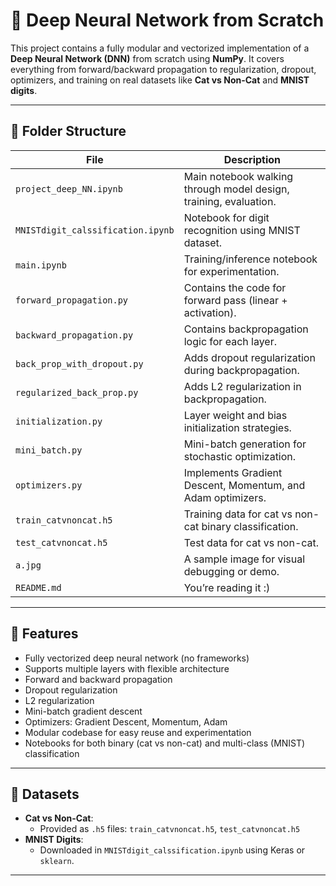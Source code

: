 # 🧠 Deep Neural Network from Scratch

This project contains a fully modular and vectorized implementation of a **Deep Neural Network (DNN)** from scratch using **NumPy**. It covers everything from forward/backward propagation to regularization, dropout, optimizers, and training on real datasets like **Cat vs Non-Cat** and **MNIST digits**.

---

## 📁 Folder Structure

| File                          | Description |
|------------------------------|-------------|
| `project_deep_NN.ipynb`      | Main notebook walking through model design, training, evaluation.  
| `MNISTdigit_calssification.ipynb` | Notebook for digit recognition using MNIST dataset.  
| `main.ipynb`                 | Training/inference notebook for experimentation.  
| `forward_propagation.py`     | Contains the code for forward pass (linear + activation).  
| `backward_propagation.py`    | Contains backpropagation logic for each layer.  
| `back_prop_with_dropout.py`  | Adds dropout regularization during backpropagation.  
| `regularized_back_prop.py`   | Adds L2 regularization in backpropagation.  
| `initialization.py`          | Layer weight and bias initialization strategies.  
| `mini_batch.py`              | Mini-batch generation for stochastic optimization.  
| `optimizers.py`              | Implements Gradient Descent, Momentum, and Adam optimizers.  
| `train_catvnoncat.h5`        | Training data for cat vs non-cat binary classification.  
| `test_catvnoncat.h5`         | Test data for cat vs non-cat.  
| `a.jpg`                      | A sample image for visual debugging or demo.  
| `README.md`                  | You’re reading it :)

---

## 🚀 Features

- Fully vectorized deep neural network (no frameworks)
- Supports multiple layers with flexible architecture
- Forward and backward propagation
- Dropout regularization
- L2 regularization
- Mini-batch gradient descent
- Optimizers: Gradient Descent, Momentum, Adam
- Modular codebase for easy reuse and experimentation
- Notebooks for both binary (cat vs non-cat) and multi-class (MNIST) classification

---

## 🧪 Datasets

- **Cat vs Non-Cat**:
  - Provided as `.h5` files: `train_catvnoncat.h5`, `test_catvnoncat.h5`
- **MNIST Digits**:
  - Downloaded in `MNISTdigit_calssification.ipynb` using Keras or `sklearn`.

---





